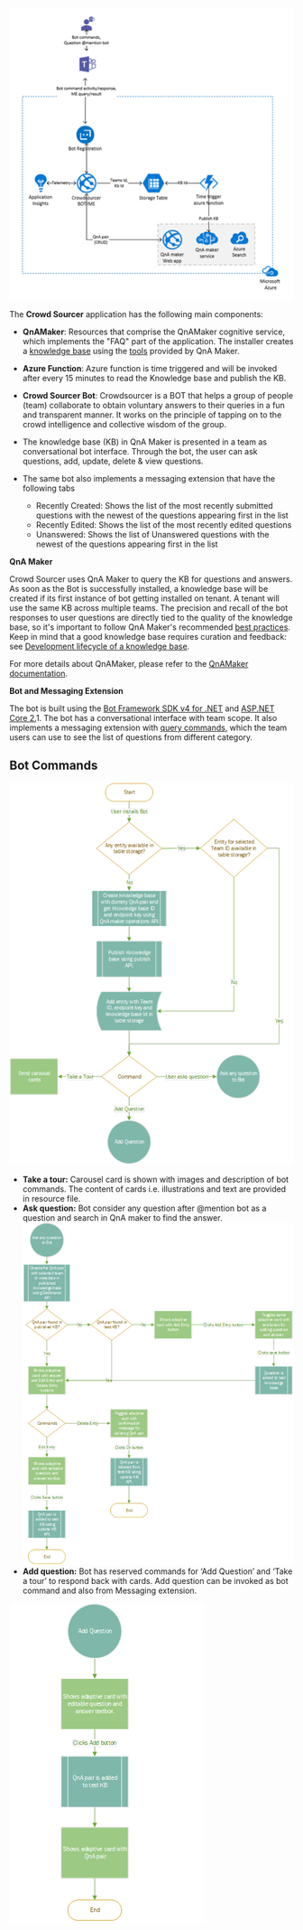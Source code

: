   

![Architecture Image](/wiki/images/architecture_overview.png)
 

The **Crowd Sourcer** application has the following main components:

  

- **QnAMaker**: Resources that comprise the QnAMaker cognitive service, which implements the "FAQ" part of the application. The installer creates a [knowledge base](https://docs.microsoft.com/en-us/azure/cognitive-services/qnamaker/concepts/knowledge-base) using the [tools](https://docs.microsoft.com/en-us/azure/cognitive-services/qnamaker/concepts/development-lifecycle-knowledge-base) provided by QnA Maker.

- **Azure Function**: Azure function is time triggered and will be invoked after every 15 minutes to read the Knowledge base and publish the KB. 

- **Crowd Sourcer Bot**: Crowdsourcer is a BOT that helps a group of people (team) collaborate to obtain voluntary answers to their queries in a fun and transparent manner. It works on the principle of tapping on to the crowd intelligence and collective wisdom of the group.



- The knowledge base (KB) in QnA Maker is presented in a team as  conversational bot interface. Through the bot, the user can ask questions, add, update, delete & view questions.

- The same bot also implements a messaging extension that have the following tabs
	-	Recently Created: Shows the list of the most recently submitted questions with the newest of the questions appearing first in the list
   - Recently Edited: Shows the list of the most recently edited questions 
   -	Unanswered: Shows the list of Unanswered questions with the newest of the questions appearing first in the list

**QnA Maker**

 

Crowd Sourcer uses QnA Maker to query the KB for questions and answers. As soon as the Bot is successfully installed, a knowledge base will be created if its first instance of bot getting installed on tenant. A tenant will use the same KB across multiple teams. 
The precision and recall of the bot responses to user questions are directly tied to the quality of the knowledge base, so it's important to follow QnA Maker's recommended [best practices](https://docs.microsoft.com/en-us/azure/cognitive-services/qnamaker/concepts/best-practices). Keep in mind that a good knowledge base requires curation and feedback: see [Development lifecycle of a knowledge base](https://docs.microsoft.com/en-us/azure/cognitive-services/qnamaker/concepts/development-lifecycle-knowledge-base).

  

For more details about QnAMaker, please refer to the [QnAMaker documentation](https://docs.microsoft.com/en-us/azure/cognitive-services/qnamaker/overview/overview).

  

**Bot and Messaging Extension**

  

The bot is built using the [Bot Framework SDK v4 for .NET](https://docs.microsoft.com/en-us/azure/bot-service/bot-service-overview-introduction?view=azure-bot-service-4.0) and [ASP.NET Core 2.](https://docs.microsoft.com/en-us/aspnet/core/?view=aspnetcore-2.0)1. The bot has a conversational interface with team  scope. It also implements a messaging extension with [query commands](https://docs.microsoft.com/en-us/microsoftteams/platform/concepts/messaging-extensions/search-extensions), which the team users can use to see the list of questions from different category.

## Bot Commands

![Bot Installation](/wiki/Images/Bot_Installation.PNG)

-  **Take a tour:** Carousel card is shown with images and description of bot commands. The content of cards i.e. illustrations and text are provided in resource file. 
-  **Ask question:** Bot consider any question after @mention bot as a question and search in QnA maker to find the answer. 
![Bot Installation](/wiki/Images/Ask_Question.PNG)
-  **Add question:** Bot has reserved commands for ‘Add Question’ and ‘Take a tour’ to respond back with cards. Add question can be invoked as bot command and also from Messaging extension. 

![Bot Installation](/wiki/Images/Add_Question.PNG)
